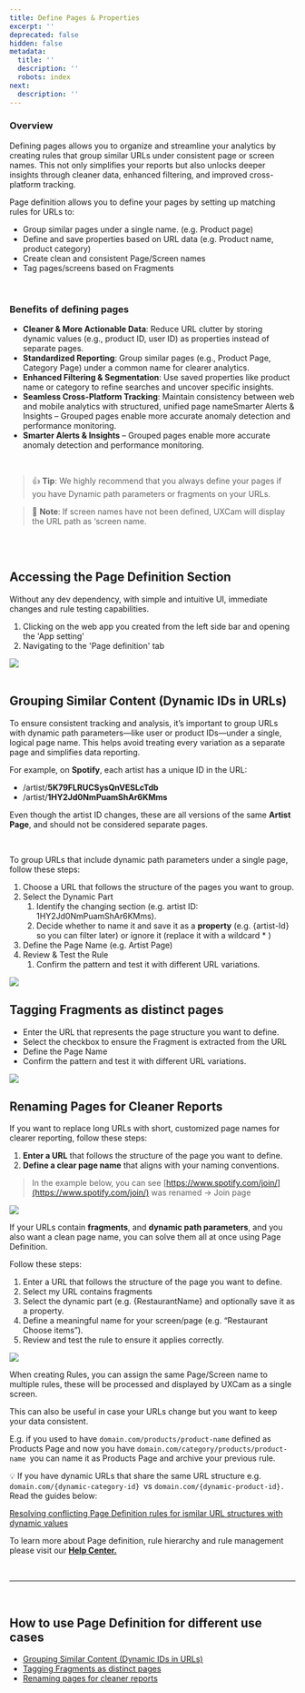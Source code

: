 ```yaml
---
title: Define Pages & Properties
excerpt: ''
deprecated: false
hidden: false
metadata:
  title: ''
  description: ''
  robots: index
next:
  description: ''
---
```

### Overview

Defining pages allows you to organize and streamline your analytics by creating rules that group similar URLs under consistent page or screen names. This not only simplifies your reports but also unlocks deeper insights through cleaner data, enhanced filtering, and improved cross-platform tracking.

Page definition allows you to define your pages by setting up matching rules for URLs to:

* Group similar pages under a single name. (e.g. Product page)
* Define and save properties based on URL data (e.g. Product name, product category)
* Create clean and consistent Page/Screen names
* Tag pages/screens based on Fragments

<br />

### Benefits of defining pages

* **Cleaner & More Actionable Data**: Reduce URL clutter by storing dynamic values (e.g., product ID, user ID) as properties instead of separate pages.
* **Standardized Reporting**: Group similar pages (e.g., Product Page, Category Page) under a common name for clearer analytics.
* **Enhanced Filtering & Segmentation**: Use saved properties like product name or category to refine searches and uncover specific insights.
* **Seamless Cross-Platform Tracking**: Maintain consistency between web and mobile analytics with structured, unified page nameSmarter Alerts & Insights – Grouped pages enable more accurate anomaly detection and performance monitoring.
* **Smarter Alerts & Insights** – Grouped pages enable more accurate anomaly detection and performance monitoring.

<br />

> 👍 **Tip**: We highly recommend that you always define your pages if you have Dynamic path parameters or fragments on your URLs.

> 📘 **Note**: If screen names have not been defined, UXCam will display the URL path as ‘screen name.

<br />

<br />

## **Accessing the Page Definition Section**

Without any dev dependency, with simple and intuitive UI, immediate changes and rule testing capabilities.

1. Clicking on the web app you created from the left side bar and opening the 'App setting'
2. Navigating to the 'Page definition' tab

<Image align="center" src="https://files.readme.io/c700417c7780aa316cd061043db4146dafc14ef012aa638c986f6bd5e626dbbf-Page-Defined.gif" />

<br />

<br />

## **Grouping Similar Content (Dynamic IDs in URLs)**

To ensure consistent tracking and analysis, it’s important to group URLs with dynamic path parameters—like user or product IDs—under a single, logical page name. This helps avoid treating every variation as a separate page and simplifies data reporting.

For example, on **Spotify**, each artist has a unique ID in the URL:

* /artist/**5K79FLRUCSysQnVESLcTdb**
* /artist/**1HY2Jd0NmPuamShAr6KMms**

Even though the artist ID changes, these are all versions of the same **Artist Page**, and should not be considered separate pages.

<br />

To group URLs that include dynamic path parameters under a single page, follow these steps:

1. Choose a URL that follows the structure of the pages you want to group.
2. Select the Dynamic Part
   1. Identify the changing section (e.g. artist ID: 1HY2Jd0NmPuamShAr6KMms).
   2. Decide whether to name it and save it as a **property** (e.g. \{artist-Id} so you can filter later) or ignore it (replace it with a wildcard \* )
3. Define the Page Name (e.g. Artist Page)
4. Review & Test the Rule
   1. Confirm the pattern and test it with different URL variations.

<Image align="center" src="https://files.readme.io/b0d59cf8b623ff685a5a420795fa1eddbc3ee7aee8e88313d09c452ef77bd490-Screenshot2025-03-04at08_07_35.png" />

<br />

## Tagging Fragments as distinct pages

* Enter the URL that represents the page structure you want to define.
* Select the checkbox to ensure the Fragment is extracted from the URL
* Define the Page Name
* Confirm the pattern and test it with different URL variations.

<Image align="center" src="https://files.readme.io/85435ee8f436f4dbce978c491667d4a810dad88d3923d4934d0618d11d196ed1-Screenshot2025-03-04at08_15_47.png" />

<br />

## Renaming Pages for Cleaner Reports

If you want to replace long URLs with short, customized page names for clearer reporting, follow these steps:

1. **Enter a URL** that follows the structure of the page you want to define.
2. **Define a clear page name** that aligns with your naming conventions.

> In the example below, you can see [https://www.spotify.com/join/](https://www.spotify.com/join/) was renamed -> Join page

<Image align="center" src="https://files.readme.io/2963d13b538a678b55a8fb52b91e3ce8014e40e7675ff99e47a17a0d98015743-Screenshot2B2025-03-042Bat2B08_11_01.png" />

If your URLs contain **fragments**, and **dynamic path parameters**, and you also want a clean page name, you can solve them all at once using Page Definition.

Follow these steps:

1. Enter a URL that follows the structure of the page you want to define.
2. Select my URL contains fragments
3. Select the dynamic part  (e.g. \{RestaurantName}  and optionally save it as a property.
4. Define a meaningful name for your screen/page  (e.g. “Restaurant Choose items”).
5. Review and test the rule to ensure it applies correctly.

<Image align="center" src="https://files.readme.io/59f2a79f3cb28eec613fe37424467694e93d248a99f9d8d7a878915220709964-Screenshot_2025-03-04_at_08.18.23.png" />

When creating Rules, you can assign the same Page/Screen name to multiple rules, these will be processed and displayed by UXCam as a single screen.

This can also be useful in case your URLs change but you want to keep your data consistent.

E.g. if you used to have `domain.com/products/product-name` defined as Products Page and now you have `domain.com/category/products/product-name `you can name it as Products Page and archive your previous rule.

💡 If you have dynamic URLs that share the same URL structure e.g. `domain.com/{dynamic-category-id} `vs `domain.com/{dynamic-product-id}.` Read the guides below:

[Resolving conflicting Page Definition rules for ismilar URL structures with dynamic values](https://help.uxcam.com/en/articles/11145060-resolving-conflicting-page-definition-rules-for-similar-url-structures-with-dynamic-values)

To learn more about Page definition, rule hierarchy and rule management please visit our **[Help Center.](https://help.uxcam.com/en/articles/10652702-define-pages-properties-to-simplify-data#h_bc701cd1b1)**

<br />

***

<br />

## How to use Page Definition for different use cases

* [Grouping Similar Content (Dynamic IDs in URLs)](https://help.uxcam.com/en/articles/10652702-define-pages-properties-to-simplify-data#h_11e7c1795b)
* [Tagging Fragments as distinct pages](https://help.uxcam.com/en/articles/10652702-define-pages-properties-to-simplify-data#h_924d5533fc)
* [Renaming pages for cleaner reports](https://help.uxcam.com/en/articles/10652702-define-pages-properties-to-simplify-data#h_3bf133bcdf)